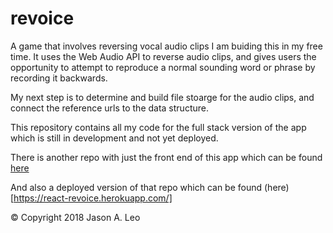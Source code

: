 # revoice
A game that involves reversing vocal audio clips
I am buiding this in my free time. It uses the Web Audio API to reverse audio clips, and gives users the opportunity to attempt to reproduce a normal sounding word or phrase by recording it backwards. 

My next step is to determine and build file stoarge for the audio clips, and connect the reference urls to the data structure. 

This repository contains all my code for the full stack version of the app which is still in development and not yet deployed.

There is another repo with just the front end of this app which can be found [here](https://github.com/xezian/react-revoice)

And also a deployed version of that repo which can be found (here)[https://react-revoice.herokuapp.com/]

© Copyright 2018 Jason A. Leo